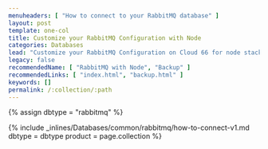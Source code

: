 ```yaml
---
menuheaders: [ "How to connect to your RabbitMQ database" ]
layout: post
template: one-col
title: Customize your RabbitMQ Configuration with Node
categories: Databases
lead: "Customize your RabbitMQ Configuration on Cloud 66 for node stacks"
legacy: false
recommendedName: [ "RabbitMQ with Node", "Backup" ]
recommendedLinks: [ "index.html", "backup.html" ]
keywords: []
permalink: /:collection/:path
---
```


{% assign dbtype = "rabbitmq" %}

<a href="#how-to-connect-to-your-{{ dbtype }}-database"></a>{% include _inlines/Databases/common/rabbitmq/how-to-connect-v1.md dbtype = dbtype product = page.collection %}
